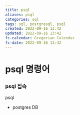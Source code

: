 ```yaml
---
title: psql
aliases: psql
categories: sql
tags: sql, postgresql, psql
created: 2022-09-16 13:42
updated: 2022-09-16 13:42
fc-calendar: Gregorian Calendar
fc-date: 2022-09-16 13:42
---
```


# psql 명령어

### psql 접속
psql
- postgres DB

```ad-
```